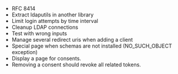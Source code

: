 - RFC 8414
- Extract ldaputils in another library
- Limit login attempts by time interval
- Cleanup LDAP connections
- Test with wrong inputs
- Manage several redirect uris when adding a client
- Special page when schemas are not installed (NO_SUCH_OBJECT exception)
- Display a page for consents.
- Removing a consent should revoke all related tokens.
